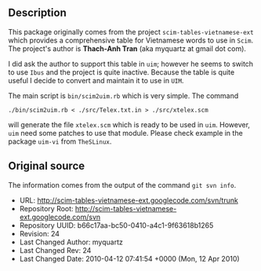 ## Description

This package originally comes from the project `scim-tables-vietnamese-ext`
which provides a comprehensive table for Vietnamese words to use in `Scim`.
The project's author  is **Thach-Anh Tran** (aka myquartz at gmail dot com).

I did ask the author to support this table in `uim`; however he seems to
switch to use `Ibus` and the project is quite inactive. Because the table
is quite useful I decide to convert and maintain it to use in `UIM`.

The main script is `bin/scim2uim.rb` which is very simple. The command

````
./bin/scim2uim.rb < ./src/Telex.txt.in > ./src/xtelex.scm
````

will generate the file `xtelex.scm` which is ready to be used in `uim`.
However, `uim` need some patches to use that module. Please check example
in the package `uim-vi` from `TheSLinux`.

## Original source

The information comes from the output of the command `git svn info`.

* URL: http://scim-tables-vietnamese-ext.googlecode.com/svn/trunk
* Repository Root: http://scim-tables-vietnamese-ext.googlecode.com/svn
* Repository UUID: b66c17aa-bc50-0410-a4c1-9f63618b1265
* Revision: 24
* Last Changed Author: myquartz
* Last Changed Rev: 24
* Last Changed Date: 2010-04-12 07:41:54 +0000 (Mon, 12 Apr 2010)
